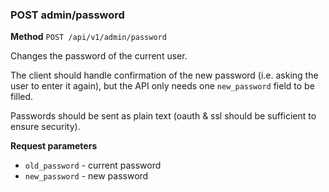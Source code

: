 ### POST admin/password ###

**Method** `POST /api/v1/admin/password`

Changes the password of the current user.

The client should handle confirmation of the new password (i.e. asking the user to enter it again), but the API only needs one `new_password` field to be filled.

Passwords should be sent as plain text (oauth & ssl should be sufficient to ensure security).

**Request parameters**

* `old_password` - current password
* `new_password` - new password
